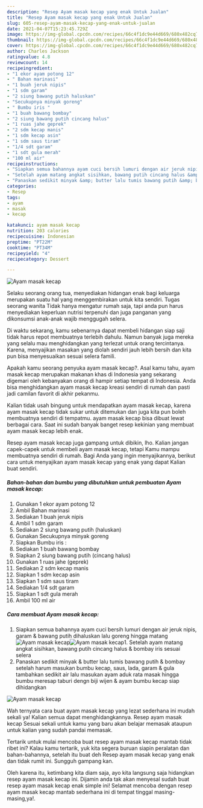```yaml
---
description: "Resep Ayam masak kecap yang enak Untuk Jualan"
title: "Resep Ayam masak kecap yang enak Untuk Jualan"
slug: 605-resep-ayam-masak-kecap-yang-enak-untuk-jualan
date: 2021-04-07T15:23:45.729Z
image: https://img-global.cpcdn.com/recipes/66c4f1dc9e44d669/680x482cq70/ayam-masak-kecap-foto-resep-utama.jpg
thumbnail: https://img-global.cpcdn.com/recipes/66c4f1dc9e44d669/680x482cq70/ayam-masak-kecap-foto-resep-utama.jpg
cover: https://img-global.cpcdn.com/recipes/66c4f1dc9e44d669/680x482cq70/ayam-masak-kecap-foto-resep-utama.jpg
author: Charles Jackson
ratingvalue: 4.8
reviewcount: 14
recipeingredient:
- "1 ekor ayam potong 12"
- " Bahan marinasi"
- "1 buah jeruk nipis"
- "1 sdm garam"
- "2 siung bawang putih haluskan"
- "Secukupnya minyak goreng"
- " Bumbu iris "
- "1 buah bawang bombay"
- "2 siung bawang putih cincang halus"
- "1 ruas jahe geprek"
- "2 sdm kecap manis"
- "1 sdm kecap asin"
- "1 sdm saus tiram"
- "1/4 sdt garam"
- "1 sdt gula merah"
- "100 ml air"
recipeinstructions:
- "Siapkan semua bahannya ayam cuci bersih lumuri dengan air jeruk nipis, garam &amp; bawang putih dihaluskan lalu goreng hingga matang"
- "Setelah ayam matang angkat sisihkan, bawang putih cincang halus &amp; bombay iris sesuai selera"
- "Panaskan sedikit minyak &amp; butter lalu tumis bawang putih &amp; bombay setelah harum masukan bumbu kecap, saus, lada, garam &amp; gula tambahkan sedikit air lalu masukan ayam aduk rata masak hingga bumbu meresap taburi dengn biji wijen &amp; ayam bumbu kecap siap dihidangkan"
categories:
- Resep
tags:
- ayam
- masak
- kecap

katakunci: ayam masak kecap 
nutrition: 203 calories
recipecuisine: Indonesian
preptime: "PT22M"
cooktime: "PT34M"
recipeyield: "4"
recipecategory: Dessert

---
```



![Ayam masak kecap](https://img-global.cpcdn.com/recipes/66c4f1dc9e44d669/680x482cq70/ayam-masak-kecap-foto-resep-utama.jpg)

Selaku seorang orang tua, menyediakan hidangan enak bagi keluarga merupakan suatu hal yang menggembirakan untuk kita sendiri. Tugas seorang  wanita Tidak hanya mengatur rumah saja, tapi anda pun harus menyediakan keperluan nutrisi terpenuhi dan juga panganan yang dikonsumsi anak-anak wajib menggugah selera.

Di waktu  sekarang, kamu sebenarnya dapat membeli hidangan siap saji tidak harus repot membuatnya terlebih dahulu. Namun banyak juga mereka yang selalu mau menghidangkan yang terlezat untuk orang tercintanya. Karena, menyajikan masakan yang diolah sendiri jauh lebih bersih dan kita pun bisa menyesuaikan sesuai selera famili. 



Apakah kamu seorang penyuka ayam masak kecap?. Asal kamu tahu, ayam masak kecap merupakan makanan khas di Indonesia yang sekarang digemari oleh kebanyakan orang di hampir setiap tempat di Indonesia. Anda bisa menghidangkan ayam masak kecap kreasi sendiri di rumah dan pasti jadi camilan favorit di akhir pekanmu.

Kalian tidak usah bingung untuk mendapatkan ayam masak kecap, karena ayam masak kecap tidak sukar untuk ditemukan dan juga kita pun boleh membuatnya sendiri di tempatmu. ayam masak kecap bisa dibuat lewat berbagai cara. Saat ini sudah banyak banget resep kekinian yang membuat ayam masak kecap lebih enak.

Resep ayam masak kecap juga gampang untuk dibikin, lho. Kalian jangan capek-capek untuk membeli ayam masak kecap, tetapi Kamu mampu membuatnya sendiri di rumah. Bagi Anda yang ingin menyajikannya, berikut cara untuk menyajikan ayam masak kecap yang enak yang dapat Kalian buat sendiri.

<!--inarticleads1-->

##### Bahan-bahan dan bumbu yang dibutuhkan untuk pembuatan Ayam masak kecap:

1. Gunakan 1 ekor ayam potong 12
1. Ambil  Bahan marinasi
1. Sediakan 1 buah jeruk nipis
1. Ambil 1 sdm garam
1. Sediakan 2 siung bawang putih (haluskan)
1. Gunakan Secukupnya minyak goreng
1. Siapkan  Bumbu iris :
1. Sediakan 1 buah bawang bombay
1. Siapkan 2 siung bawang putih (cincang halus)
1. Gunakan 1 ruas jahe (geprek)
1. Sediakan 2 sdm kecap manis
1. Siapkan 1 sdm kecap asin
1. Siapkan 1 sdm saus tiram
1. Sediakan 1/4 sdt garam
1. Siapkan 1 sdt gula merah
1. Ambil 100 ml air




<!--inarticleads2-->

##### Cara membuat Ayam masak kecap:

1. Siapkan semua bahannya ayam cuci bersih lumuri dengan air jeruk nipis, garam &amp; bawang putih dihaluskan lalu goreng hingga matang
<img src="https://img-global.cpcdn.com/steps/9ee70be46dda8044/160x128cq70/ayam-masak-kecap-langkah-memasak-1-foto.jpg" alt="Ayam masak kecap"><img src="https://img-global.cpcdn.com/steps/a7402aad0f69f9ac/160x128cq70/ayam-masak-kecap-langkah-memasak-1-foto.jpg" alt="Ayam masak kecap">1. Setelah ayam matang angkat sisihkan, bawang putih cincang halus &amp; bombay iris sesuai selera
1. Panaskan sedikit minyak &amp; butter lalu tumis bawang putih &amp; bombay setelah harum masukan bumbu kecap, saus, lada, garam &amp; gula tambahkan sedikit air lalu masukan ayam aduk rata masak hingga bumbu meresap taburi dengn biji wijen &amp; ayam bumbu kecap siap dihidangkan
<img src="//assets-global.cpcdn.com/assets/icons/button_play-2c75c40dde080a61004c1f40b05d8f140eaff45d7e9e6481dc71c63d2e7c4909.png" alt="Ayam masak kecap">



Wah ternyata cara buat ayam masak kecap yang lezat sederhana ini mudah sekali ya! Kalian semua dapat menghidangkannya. Resep ayam masak kecap Sesuai sekali untuk kamu yang baru akan belajar memasak ataupun untuk kalian yang sudah pandai memasak.

Tertarik untuk mulai mencoba buat resep ayam masak kecap mantab tidak ribet ini? Kalau kamu tertarik, yuk kita segera buruan siapin peralatan dan bahan-bahannya, setelah itu buat deh Resep ayam masak kecap yang enak dan tidak rumit ini. Sungguh gampang kan. 

Oleh karena itu, ketimbang kita diam saja, ayo kita langsung saja hidangkan resep ayam masak kecap ini. Dijamin anda tak akan menyesal sudah buat resep ayam masak kecap enak simple ini! Selamat mencoba dengan resep ayam masak kecap mantab sederhana ini di tempat tinggal masing-masing,ya!.

